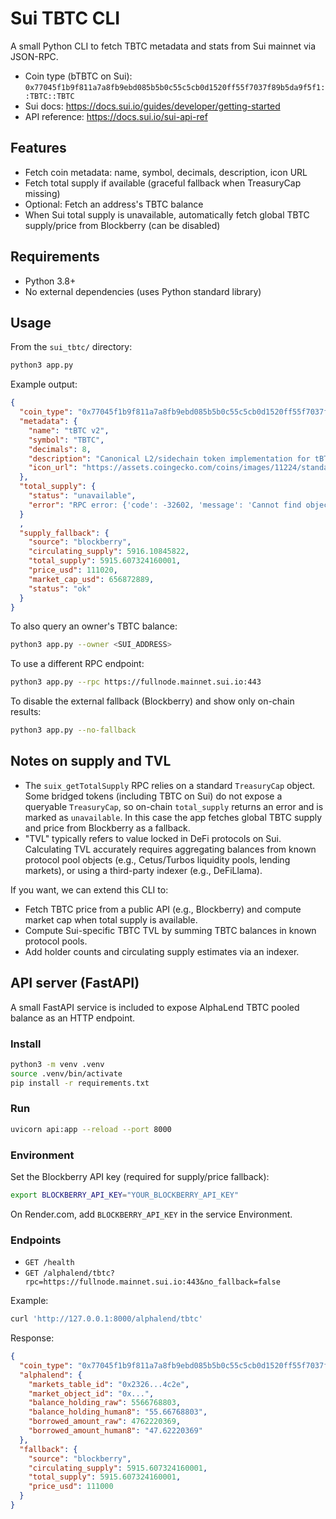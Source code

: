 # Sui TBTC CLI

A small Python CLI to fetch TBTC metadata and stats from Sui mainnet via JSON-RPC.

- Coin type (bTBTC on Sui):
  `0x77045f1b9f811a7a8fb9ebd085b5b0c55c5cb0d1520ff55f7037f89b5da9f5f1::TBTC::TBTC`
- Sui docs: https://docs.sui.io/guides/developer/getting-started
- API reference: https://docs.sui.io/sui-api-ref

## Features

- Fetch coin metadata: name, symbol, decimals, description, icon URL
- Fetch total supply if available (graceful fallback when TreasuryCap missing)
- Optional: Fetch an address's TBTC balance
- When Sui total supply is unavailable, automatically fetch global TBTC supply/price from Blockberry (can be disabled)

## Requirements

- Python 3.8+
- No external dependencies (uses Python standard library)

## Usage

From the `sui_tbtc/` directory:

```bash
python3 app.py
```

Example output:

```json
{
  "coin_type": "0x77045f1b9f811a7a8fb9ebd085b5b0c55c5cb0d1520ff55f7037f89b5da9f5f1::TBTC::TBTC",
  "metadata": {
    "name": "tBTC v2",
    "symbol": "TBTC",
    "decimals": 8,
    "description": "Canonical L2/sidechain token implementation for tBTC",
    "icon_url": "https://assets.coingecko.com/coins/images/11224/standard/0x18084fba666a33d37592fa2633fd49a74dd93a88.png"
  },
  "total_supply": {
    "status": "unavailable",
    "error": "RPC error: {'code': -32602, 'message': 'Cannot find object with type [0x2::coin::TreasuryCap<...::TBTC::TBTC>] from [...] package created objects.'}"
  }
  ,
  "supply_fallback": {
    "source": "blockberry",
    "circulating_supply": 5916.10845822,
    "total_supply": 5915.607324160001,
    "price_usd": 111020,
    "market_cap_usd": 656872889,
    "status": "ok"
  }
}
```

To also query an owner's TBTC balance:

```bash
python3 app.py --owner <SUI_ADDRESS>
```

To use a different RPC endpoint:

```bash
python3 app.py --rpc https://fullnode.mainnet.sui.io:443
```

To disable the external fallback (Blockberry) and show only on-chain results:

```bash
python3 app.py --no-fallback
```

## Notes on supply and TVL

- The `suix_getTotalSupply` RPC relies on a standard `TreasuryCap` object. Some bridged tokens (including TBTC on Sui) do not expose a queryable `TreasuryCap`, so on-chain `total_supply` returns an error and is marked as `unavailable`. In this case the app fetches global TBTC supply and price from Blockberry as a fallback.
- "TVL" typically refers to value locked in DeFi protocols on Sui. Calculating TVL accurately requires aggregating balances from known protocol pool objects (e.g., Cetus/Turbos liquidity pools, lending markets), or using a third-party indexer (e.g., DeFiLlama).

If you want, we can extend this CLI to:

- Fetch TBTC price from a public API (e.g., Blockberry) and compute market cap when total supply is available.
- Compute Sui-specific TBTC TVL by summing TBTC balances in known protocol pools.
- Add holder counts and circulating supply estimates via an indexer.

## API server (FastAPI)

A small FastAPI service is included to expose AlphaLend TBTC pooled balance as an HTTP endpoint.

### Install

```bash
python3 -m venv .venv
source .venv/bin/activate
pip install -r requirements.txt
```

### Run

```bash
uvicorn api:app --reload --port 8000
```

### Environment

Set the Blockberry API key (required for supply/price fallback):

```bash
export BLOCKBERRY_API_KEY="YOUR_BLOCKBERRY_API_KEY"
```

On Render.com, add `BLOCKBERRY_API_KEY` in the service Environment.

### Endpoints

- `GET /health`
- `GET /alphalend/tbtc?rpc=https://fullnode.mainnet.sui.io:443&no_fallback=false`

Example:

```bash
curl 'http://127.0.0.1:8000/alphalend/tbtc'
```

Response:

```json
{
  "coin_type": "0x77045f1b9f811a7a8fb9ebd085b5b0c55c5cb0d1520ff55f7037f89b5da9f5f1::TBTC::TBTC",
  "alphalend": {
    "markets_table_id": "0x2326...4c2e",
    "market_object_id": "0x...",
    "balance_holding_raw": 5566768803,
    "balance_holding_human8": "55.66768803",
    "borrowed_amount_raw": 4762220369,
    "borrowed_amount_human8": "47.62220369"
  },
  "fallback": {
    "source": "blockberry",
    "circulating_supply": 5915.607324160001,
    "total_supply": 5915.607324160001,
    "price_usd": 111000
  }
}
```

